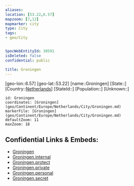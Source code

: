 ```yaml
---
aliases: 
location: [53.22,6.57]
mapzoom: [7,12] 
mapmarker: city 
type: City
tags:
- geo/City


SpocWebEntityId: 30591
isDeleted: false
confidential: public

title: Groningen
---
```

[geo-lon::6.57]
[geo-lat::53.22]
[name::Groningen]
[State::]
[Country::[Netherlands](geo/Continent/Europe/Netherlands.md)]
[StateId::]
[Population::]
[Unknown::]


```leaflet
id: Groningen
coordinates: [Groningen](geo/Continent/Europe/Netherlands/City/Groningen.md)
markerFile: [Groningen](geo/Continent/Europe/Netherlands/City/Groningen.md)
defaultZoom: 11 
maxZoom: 18
```


## Confidential Links & Embeds: 
- [Groningen](../../../../../../_public/geo/Continent/Europe/Netherlands/City/Groningen.md) 
- [Groningen.internal](../../../../../../_internal/geo/Continent/Europe/Netherlands/City/Groningen.internal.md) 
- [Groningen.protect](../../../../../../_protect/geo/Continent/Europe/Netherlands/City/Groningen.protect.md) 
- [Groningen.private](../../../../../../_private/geo/Continent/Europe/Netherlands/City/Groningen.private.md) 
- [Groningen.personal](../../../../../../_personal/geo/Continent/Europe/Netherlands/City/Groningen.personal.md) 
- [Groningen.secret](../../../../../../_secret/geo/Continent/Europe/Netherlands/City/Groningen.secret.md) 
